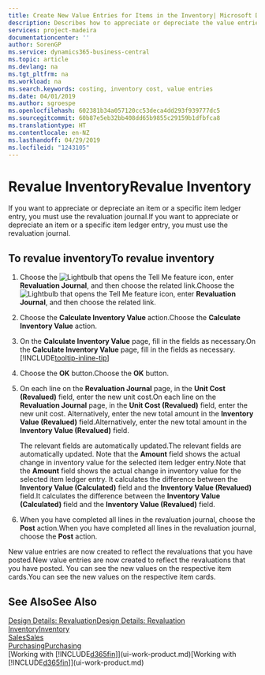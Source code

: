 ```yaml
---
title: Create New Value Entries for Items in the Inventory| Microsoft Docs
description: Describes how to appreciate or depreciate the value entries of one or more items in the inventory by posting their current, calculated value.
services: project-madeira
documentationcenter: ''
author: SorenGP
ms.service: dynamics365-business-central
ms.topic: article
ms.devlang: na
ms.tgt_pltfrm: na
ms.workload: na
ms.search.keywords: costing, inventory cost, value entries
ms.date: 04/01/2019
ms.author: sgroespe
ms.openlocfilehash: 602381b34a057120cc53deca4dd293f939777dc5
ms.sourcegitcommit: 60b87e5eb32bb408dd65b9855c29159b1dfbfca8
ms.translationtype: HT
ms.contentlocale: en-NZ
ms.lasthandoff: 04/29/2019
ms.locfileid: "1243105"
---
```

# <a name="revalue-inventory"></a><span data-ttu-id="a9732-103">Revalue Inventory</span><span class="sxs-lookup"><span data-stu-id="a9732-103">Revalue Inventory</span></span>
<span data-ttu-id="a9732-104">If you want to appreciate or depreciate an item or a specific item ledger entry, you must use the revaluation journal.</span><span class="sxs-lookup"><span data-stu-id="a9732-104">If you want to appreciate or depreciate an item or a specific item ledger entry, you must use the revaluation journal.</span></span>

## <a name="to-revalue-inventory"></a><span data-ttu-id="a9732-105">To revalue inventory</span><span class="sxs-lookup"><span data-stu-id="a9732-105">To revalue inventory</span></span>
1. <span data-ttu-id="a9732-106">Choose the ![Lightbulb that opens the Tell Me feature](media/ui-search/search_small.png "Tell me what you want to do") icon, enter **Revaluation Journal**, and then choose the related link.</span><span class="sxs-lookup"><span data-stu-id="a9732-106">Choose the ![Lightbulb that opens the Tell Me feature](media/ui-search/search_small.png "Tell me what you want to do") icon, enter **Revaluation Journal**, and then choose the related link.</span></span>
2. <span data-ttu-id="a9732-107">Choose the **Calculate Inventory Value** action.</span><span class="sxs-lookup"><span data-stu-id="a9732-107">Choose the **Calculate Inventory Value** action.</span></span>
3. <span data-ttu-id="a9732-108">On the **Calculate Inventory Value** page, fill in the fields as necessary.</span><span class="sxs-lookup"><span data-stu-id="a9732-108">On the **Calculate Inventory Value** page, fill in the fields as necessary.</span></span> [!INCLUDE[tooltip-inline-tip](includes/tooltip-inline-tip_md.md)]
4. <span data-ttu-id="a9732-109">Choose the **OK** button.</span><span class="sxs-lookup"><span data-stu-id="a9732-109">Choose the **OK** button.</span></span>
5. <span data-ttu-id="a9732-110">On each line on the **Revaluation Journal** page, in the **Unit Cost (Revalued)** field, enter the new unit cost.</span><span class="sxs-lookup"><span data-stu-id="a9732-110">On each line on the **Revaluation Journal** page, in the **Unit Cost (Revalued)** field, enter the new unit cost.</span></span> <span data-ttu-id="a9732-111">Alternatively, enter the new total amount in the **Inventory Value (Revalued)** field.</span><span class="sxs-lookup"><span data-stu-id="a9732-111">Alternatively, enter the new total amount in the **Inventory Value (Revalued)** field.</span></span>

    <span data-ttu-id="a9732-112">The relevant fields are automatically updated.</span><span class="sxs-lookup"><span data-stu-id="a9732-112">The relevant fields are automatically updated.</span></span> <span data-ttu-id="a9732-113">Note that the **Amount** field shows the actual change in inventory value for the selected item ledger entry.</span><span class="sxs-lookup"><span data-stu-id="a9732-113">Note that the **Amount** field shows the actual change in inventory value for the selected item ledger entry.</span></span> <span data-ttu-id="a9732-114">It calculates the difference between the **Inventory Value (Calculated)** field and the **Inventory Value (Revalued)** field.</span><span class="sxs-lookup"><span data-stu-id="a9732-114">It calculates the difference between the **Inventory Value (Calculated)** field and the **Inventory Value (Revalued)** field.</span></span>
6. <span data-ttu-id="a9732-115">When you have completed all lines in the revaluation journal, choose the **Post** action.</span><span class="sxs-lookup"><span data-stu-id="a9732-115">When you have completed all lines in the revaluation journal, choose the **Post** action.</span></span>

<span data-ttu-id="a9732-116">New value entries are now created to reflect the revaluations that you have posted.</span><span class="sxs-lookup"><span data-stu-id="a9732-116">New value entries are now created to reflect the revaluations that you have posted.</span></span> <span data-ttu-id="a9732-117">You can see the new values on the respective item cards.</span><span class="sxs-lookup"><span data-stu-id="a9732-117">You can see the new values on the respective item cards.</span></span>

## <a name="see-also"></a><span data-ttu-id="a9732-118">See Also</span><span class="sxs-lookup"><span data-stu-id="a9732-118">See Also</span></span>
[<span data-ttu-id="a9732-119">Design Details: Revaluation</span><span class="sxs-lookup"><span data-stu-id="a9732-119">Design Details: Revaluation</span></span>](design-details-revaluation.md)  
[<span data-ttu-id="a9732-120">Inventory</span><span class="sxs-lookup"><span data-stu-id="a9732-120">Inventory</span></span>](inventory-manage-inventory.md)  
[<span data-ttu-id="a9732-121">Sales</span><span class="sxs-lookup"><span data-stu-id="a9732-121">Sales</span></span>](sales-manage-sales.md)  
[<span data-ttu-id="a9732-122">Purchasing</span><span class="sxs-lookup"><span data-stu-id="a9732-122">Purchasing</span></span>](purchasing-manage-purchasing.md)  
<span data-ttu-id="a9732-123">[Working with [!INCLUDE[d365fin](includes/d365fin_md.md)]](ui-work-product.md)</span><span class="sxs-lookup"><span data-stu-id="a9732-123">[Working with [!INCLUDE[d365fin](includes/d365fin_md.md)]](ui-work-product.md)</span></span>
